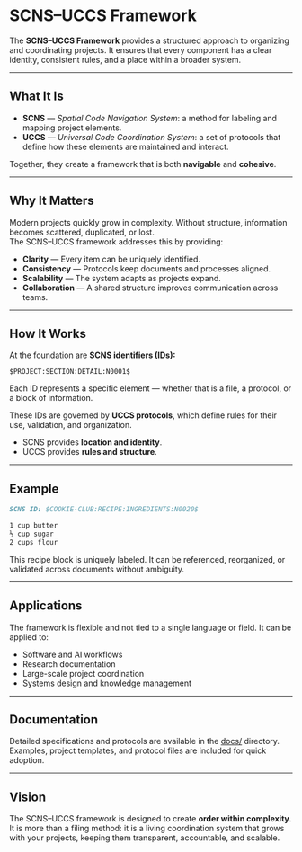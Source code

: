 # SCNS–UCCS Framework

The **SCNS–UCCS Framework** provides a structured approach to organizing and coordinating projects. It ensures that every component has a clear identity, consistent rules, and a place within a broader system.

---

## What It Is
- **SCNS** — *Spatial Code Navigation System*: a method for labeling and mapping project elements.  
- **UCCS** — *Universal Code Coordination System*: a set of protocols that define how these elements are maintained and interact.  

Together, they create a framework that is both **navigable** and **cohesive**.

---

## Why It Matters
Modern projects quickly grow in complexity. Without structure, information becomes scattered, duplicated, or lost.  
The SCNS–UCCS framework addresses this by providing:

- **Clarity** — Every item can be uniquely identified.  
- **Consistency** — Protocols keep documents and processes aligned.  
- **Scalability** — The system adapts as projects expand.  
- **Collaboration** — A shared structure improves communication across teams.  

---

## How It Works
At the foundation are **SCNS identifiers (IDs):**

```
$PROJECT:SECTION:DETAIL:N0001$
```

Each ID represents a specific element — whether that is a file, a protocol, or a block of information.  

These IDs are governed by **UCCS protocols**, which define rules for their use, validation, and organization.  
- SCNS provides **location and identity**.  
- UCCS provides **rules and structure**.  

---

## Example
```markdown
SCNS ID: $COOKIE-CLUB:RECIPE:INGREDIENTS:N0020$

1 cup butter  
½ cup sugar  
2 cups flour
```

This recipe block is uniquely labeled. It can be referenced, reorganized, or validated across documents without ambiguity.  

---

## Applications
The framework is flexible and not tied to a single language or field. It can be applied to:  
- Software and AI workflows  
- Research documentation  
- Large-scale project coordination  
- Systems design and knowledge management  

---

## Documentation
Detailed specifications and protocols are available in the [docs/](./docs) directory.  
Examples, project templates, and protocol files are included for quick adoption.  

---

## Vision
The SCNS–UCCS framework is designed to create **order within complexity**.  
It is more than a filing method: it is a living coordination system that grows with your projects, keeping them transparent, accountable, and scalable.  
